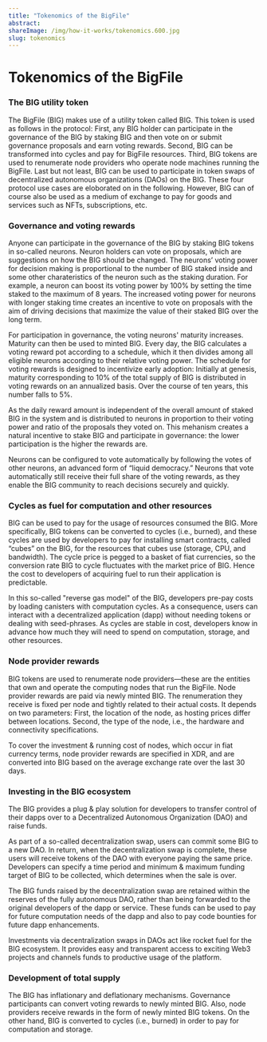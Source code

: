 ```yaml
---
title: "Tokenomics of the BigFile"
abstract: 
shareImage: /img/how-it-works/tokenomics.600.jpg
slug: tokenomics
---
```


# Tokenomics of the BigFile


### The BIG utility token

The BigFile (BIG) makes use of a utility token called BIG. This token is used as follows in the protocol: First, any BIG holder can participate in the governance of the BIG by staking BIG and then vote on or submit governance proposals and earn voting rewards. Second, BIG can be transformed into cycles and pay for BigFile resources. Third, BIG tokens are used to renumerate node providers who operate node machines running the BigFile. Last but not least, BIG can be used to participate in token swaps of decentralized autonomous organizations (DAOs) on the BIG. These four protocol use cases are eloborated on in the following. However, BIG can of course also be used as a medium of exchange to pay for goods and services such as NFTs, subscriptions, etc.

### Governance and voting rewards

Anyone can participate in the governance of the BIG by staking BIG tokens in so-called neurons. Neuron holders can vote on proposals, which are suggestions on how the BIG should be changed. The neurons’ voting power for decision making is proportional to the number of BIG staked inside and some other charateristics of the neuron such as the staking duration. For example, a neuron can boost its voting power by 100% by setting the time staked to the maximum of 8 years. The increased voting power for neurons with longer staking time creates an incentive to vote on proposals with the aim of driving decisions that maximize the value of their staked BIG over the long term.

For participation in governance, the voting neurons' maturity increases. Maturity can then be used to minted BIG. Every day, the BIG calculates a voting reward pot according to a schedule, which it then divides among all eligible neurons according to their relative voting power. The schedule for voting rewards is designed to incentivize early adoption: Initially at genesis, maturity corresponding to 10% of the total supply of BIG is distributed in voting rewards on an annualized basis. Over the course of ten years, this number falls to 5%.

As the daily reward amount is independent of the overall amount of staked BIG in the system and is distributed to neurons in proportion to their voting power and ratio of the proposals they voted on. This mehanism creates a natural incentive to stake BIG and participate in governance: the lower participation is the higher the rewards are. 

Neurons can be configured to vote automatically by following the votes of other neurons, an advanced form of “liquid democracy.” Neurons that vote automatically still receive their full share of the voting rewards, as they enable the BIG community to reach decisions securely and quickly.

### Cycles as fuel for computation and other resources

BIG can be used to pay for the usage of resources consumed the BIG. More specifically, BIG tokens can be converted to cycles (i.e., burned), and these cycles are used by developers to pay for installing smart contracts, called “cubes” on the BIG, for the resources that cubes use (storage, CPU, and bandwidth). The cycle price is pegged to a basket of fiat currencies, so the conversion rate BIG to cycle fluctuates with the market price of BIG. Hence the cost to developers of acquiring fuel to run their application is predictable.

In this so-called "reverse gas model" of the BIG, developers pre-pay costs by loading canisters with computation cycles. As a consequence, users can interact with a decentralized application (dapp) without needing tokens or dealing with seed-phrases. As cycles are stable in cost, developers know in advance how much they will need to spend on computation, storage, and other resources.

### Node provider rewards

BIG tokens are used to renumerate node providers—these are the entities that own and operate the computing nodes that run the BigFile. Node provider rewards are paid via newly minted BIG. The renumeration they receive is fixed per node and tightly related to their actual costs. It depends on two parameters: First, the location of the node, as hosting prices differ between locations. Second, the type of the node, i.e., the hardware and connectivity specifications.



To cover the investment & running cost of nodes, which occur in fiat currency terms, node provider rewards are specified in XDR, and are converted into BIG based on the average exchange rate over the last 30 days.

### Investing in the BIG ecosystem

The BIG provides a plug & play solution for developers to transfer control of their dapps over to a Decentralized Autonomous Organization (DAO) and raise funds.

As part of a so-called decentralization swap, users can commit some BIG to a new DAO. In return, when the decentralization swap is complete, these users will receive tokens of the DAO with everyone paying the same price. Developers can specify a time period and minimum & maximum funding target of BIG to be collected, which determines when the sale is over.

The BIG funds raised by the decentralization swap are retained within the reserves of the fully autonomous DAO, rather than being forwarded to the original developers of the dapp or service. These funds can be used to pay for future computation needs of the dapp and also to pay code bounties for future dapp enhancements.

Investments via decentralization swaps in DAOs act like rocket fuel for the BIG ecosystem. It provides easy and transparent access to exciting Web3 projects and channels funds to productive usage of the platform.

### Development of total supply

The BIG has inflationary and deflationary mechanisms. Governance participants can convert voting rewards to newly minted BIG. Also, node providers receive rewards in the form of newly minted BIG tokens. On the other hand, BIG is converted to cycles (i.e., burned) in order to pay for computation and storage. 